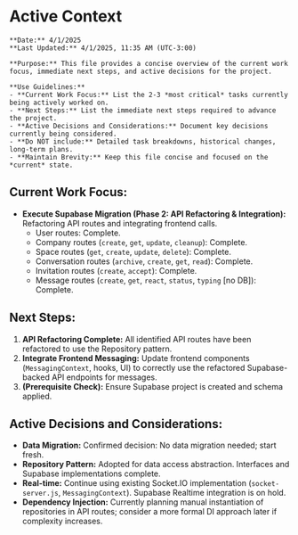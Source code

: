 # Active Context
```guidance
**Date:** 4/1/2025
**Last Updated:** 4/1/2025, 11:35 AM (UTC-3:00)

**Purpose:** This file provides a concise overview of the current work focus, immediate next steps, and active decisions for the project.

**Use Guidelines:**
- **Current Work Focus:** List the 2-3 *most critical* tasks currently being actively worked on.
- **Next Steps:** List the immediate next steps required to advance the project.
- **Active Decisions and Considerations:** Document key decisions currently being considered.
- **Do NOT include:** Detailed task breakdowns, historical changes, long-term plans.
- **Maintain Brevity:** Keep this file concise and focused on the *current* state.
```
## Current Work Focus:
- **Execute Supabase Migration (Phase 2: API Refactoring & Integration):** Refactoring API routes and integrating frontend calls.
    - User routes: Complete.
    - Company routes (`create`, `get`, `update`, `cleanup`): Complete.
    - Space routes (`get`, `create`, `update`, `delete`): Complete.
    - Conversation routes (`archive`, `create`, `get`, `read`): Complete.
    - Invitation routes (`create`, `accept`): Complete.
    - Message routes (`create`, `get`, `react`, `status`, `typing` [no DB]): Complete.

## Next Steps:

1.  **API Refactoring Complete:** All identified API routes have been refactored to use the Repository pattern.
2.  **Integrate Frontend Messaging:** Update frontend components (`MessagingContext`, hooks, UI) to correctly use the refactored Supabase-backed API endpoints for messages.
2.  **(Prerequisite Check):** Ensure Supabase project is created and schema applied.

## Active Decisions and Considerations:

- **Data Migration:** Confirmed decision: No data migration needed; start fresh.
- **Repository Pattern:** Adopted for data access abstraction. Interfaces and Supabase implementations complete.
- **Real-time:** Continue using existing Socket.IO implementation (`socket-server.js`, `MessagingContext`). Supabase Realtime integration is on hold.
- **Dependency Injection:** Currently planning manual instantiation of repositories in API routes; consider a more formal DI approach later if complexity increases.
